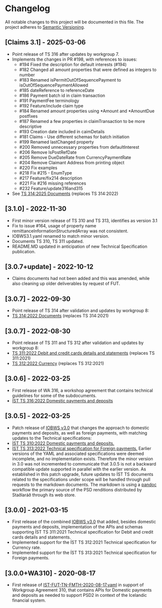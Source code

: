 # Changelog

All notable changes to this project will be documented in this file. The project adheres to [Semantic Versioning](https://semver.org/spec/v2.0.0.html).

## [Claims 3.1] - 2025-03-06

- Point release of TS 316 after updates by workgroup 7.
- Implements the changes in PR #198, with references to issues:
  - #194 Fixed the description for default interests (#194)
  - #182 Changed all amount properties that were defined as integers to number
  - #183 Renamed isPermitOutOfSequencePayment to isOutOfSequencePaymentAllowed
  - #185 dateReference to referenceDate
  - #186 Payment batch id in claim transaction 
  - #191 PaymentFee terminology
  - #192 Feature/include claim type
  - #184 Renamed amount properties using *Amount and *AmountDue postfixes
  - #187 Renamed a few properties in claimTransaction to be more descriptive
  - #193 Creation date included in caimDetails
  - #181 Claims - Use different schemas for batch initiation
  - #199 Renamed lastChanged property
  - #200 Removed unnecessary properties from defaultInterest
  - #206 Remove IsPostRefDate
  - #205 Remove DueDateRate from CurrencyPaymentRate
  - #204 Remove Claimant Address from printing object
  - #220 Fix examples
  - #218 Fix #215 - EnumType 
  - #217 Feature/fix214 description
  - #221 Fix #216 missing references
  - #232 Feature/update316and315
- See [TS 314:2025 Documents](Deliverables/%C3%8DST-TS-314_2025%20Documents.pdf) (replaces TS 314:2022)

## [3.1.0] - 2022-11-30

- First minor version release of TS 310 and TS 313, identifies as version 3.1
- Fix to issue #164, usage of property name remittanceInformationStructuredArray was not consistent. 
- IOBWS3.1.yaml renamed to match minor version.
- Documents TS 310, TS 311 updated.
- README.MD updated in anticipation of new Technical Specification publication. 

## [3.0.7+update] - 2022-10-12

- Claims documents had not been added and this was amended, while also cleaning up older deliverables by request of FUT.
  
## [3.0.7] - 2022-09-30

- Point release of TS 314 after validation and updates by workgroup 8:
- [TS 314:2022 Documents](Deliverables/%C3%8DST-TS-314_2021%20Documents.pdf) (replaces TS 314:2021)
  
## [3.0.7] - 2022-08-30

- Point release of TS 311 and TS 312  after validation and updates by workgroup 8:
- [TS 311:2022 Debit and credit cards details and statements](Deliverables/ÍST-TS-311_2021%20Debit%20and%20credit%20cards%20details%20and%20statements.pdf) (replaces TS 311:2021) 
- [TS 312:2022 Currency](Deliverables/ÍST%20TS%20312_2022%20Currency%20Exchange%20Rates.pdf) (replaces TS 312:2021)
  
## [3.0.6] - 2022-03-25

- First release of WA 316, a workshop agreement that contains technical guidelines for some of the subdocuments.
- [ÍST TS 316:2022 Domestic payments and deposits](Deliverables/ÍST%20WA%20316_2022%20IOBWS%203.0%20Technical%20Guidelines.pdf)

## [3.0.5] - 2022-03-25

- Patch release of [IOBWS v3.0](Deliverables/IOBWS3.0.yaml) that changes the approach to domestic payments and deposits, as well as foreign payments, with matching updates to the Technical specifications:
- [ÍST TS 310:2022 Domestic payments and deposits.](Deliverables/%C3%8DST%20TS%20310_2022%20Domestic%20payments%20and%20deposits.pdf)
- [ÍST TS 313:2022 Technical specification for Foreign payments.](Deliverables/ÍST%20TS%20313_2022%20Foreign%20payments.pdf)
Earlier versions of the YAML and associated specifications were deemed incomplete, and no implementation exists. Therefore the minor version in 3.0 was not incremented to communicate that 3.0.5 is not a backward compatible update supported in parallel with the earlier version. As established in this patch upgrade, future updates to ÍST TS documents related to the specifications under scope will be handled through pull requests to the markdown documents. The markdown is using a [pandoc](https://pandoc.org/) workflow the primary source of the PSD renditions distributed by Staðlaráð through its web store.

## [3.0.0] - 2021-03-15

- First release of the combined [IOBWS v3.0](./Deliverables/IOBWS3.0.yaml) that added, besides domestic payments and deposits, implementation of the APIs and schemas supporting ÍST TS 311:2021 Technical specification for Debit and credit cards details and statements.
- Implemented support for the ÍST TS 312:2021 Technical specification for Currency rate.
- Implemented support for the ÍST TS 313:2021 Technical specification for Foreign payments.

## [3.0.0+WA310] - 2020-08-17

- First release of [IST-FUT-TN-FMTH-2020-08-17.yaml](./Afurðir/IST-FUT-TN-FMTH-2020-08-17.yaml) in support of Workgroup Agreement 310, that contains APIs for Domestic payments
and deposits as needed to support PSD2 in context of the Icelandic financial system.
